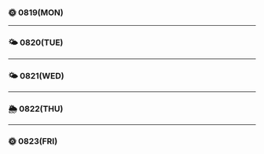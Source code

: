
### 🌞 0819(MON)

---

### 🌤 0820(TUE)


---

### 🌤 0821(WED)

---

### 🌦 0822(THU)


---

### 🌞 0823(FRI)
